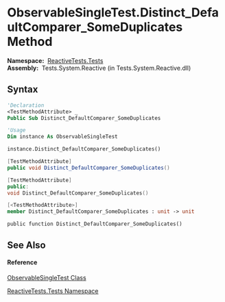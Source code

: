 # ObservableSingleTest.Distinct\_DefaultComparer\_SomeDuplicates Method

**Namespace:**  [ReactiveTests.Tests](ReactiveTests.Tests\ReactiveTests.Tests.md)  
**Assembly:**  Tests.System.Reactive (in Tests.System.Reactive.dll)

## Syntax

```vb
'Declaration
<TestMethodAttribute> _
Public Sub Distinct_DefaultComparer_SomeDuplicates
```

```vb
'Usage
Dim instance As ObservableSingleTest

instance.Distinct_DefaultComparer_SomeDuplicates()
```

```csharp
[TestMethodAttribute]
public void Distinct_DefaultComparer_SomeDuplicates()
```

```c++
[TestMethodAttribute]
public:
void Distinct_DefaultComparer_SomeDuplicates()
```

```fsharp
[<TestMethodAttribute>]
member Distinct_DefaultComparer_SomeDuplicates : unit -> unit 
```

```jscript
public function Distinct_DefaultComparer_SomeDuplicates()
```

## See Also

#### Reference

[ObservableSingleTest Class](ObservableSingleTest\ObservableSingleTest.md)

[ReactiveTests.Tests Namespace](ReactiveTests.Tests\ReactiveTests.Tests.md)




